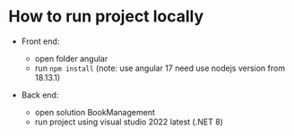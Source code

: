 # How to run project locally

- Front end:
    - open folder angular
    - run `npm install` (note: use angular 17 need use nodejs version from 18.13.1)
      
- Back end:
    - open solution BookManagement
    - run project using visual studio 2022 latest (.NET 8)
